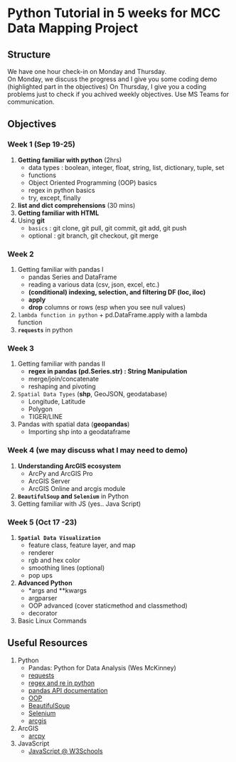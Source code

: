 # Python Tutorial in 5 weeks for MCC Data Mapping Project

## Structure
We have one hour check-in on Monday and Thursday.   
On Monday, we discuss the progress and I give you some coding demo (highlighted part in the objectives)
On Thursday, I give you a coding problems just to check if you achived weekly objectives.
Use MS Teams for communication.



## Objectives

### Week 1 (Sep 19-25)
1. **Getting familiar with python** (2hrs)
   * data types : boolean, integer, float, string, list, dictionary, tuple, set
   * functions
   * Object Oriented Programming (OOP) basics
   * regex in python basics
   * try, except, finally
3. **list and dict comprehensions** (30 mins)
4. **Getting familiar with HTML** 
5. Using **git** 
   * `basics` : git clone, git pull, git commit, git add, git push
   * optional : git branch, git checkout, git merge

### Week 2
1. Getting familiar with pandas I
   * pandas Series and DataFrame
   * reading a various data (csv, json, excel, etc.)
   * **(conditional) indexing, selection, and filtering DF (loc, iloc)**
   * **apply**
   * **drop** columns or rows (esp when you see null values)
2. `lambda function in python` + pd.DataFrame.apply with a lambda function
3. **`requests`** in python

### Week 3
1. Getting familiar with pandas II
   * **regex in pandas (pd.Series.str) : String Manipulation**
   * merge/join/concatenate
   * reshaping and pivoting
2. `Spatial Data Types` (**shp**, GeoJSON, geodatabase)
   * Longitude, Latitude
   * Polygon
   * TIGER/LINE
4. Pandas with spatial data (**geopandas**)
   * Importing shp into a geodataframe

### Week 4 (we may discuss what I may need to demo)
1. **Understanding ArcGIS ecosystem**
   * ArcPy and ArcGIS Pro
   * ArcGIS Server
   * ArcGIS Online and arcgis module
2. **`BeautifulSoup` and `Selenium`** in Python 
3. Getting familiar with JS (yes.. Java Script)

### Week 5 (Oct 17 -23)
1. **`Spatial Data Visualization`**
   * feature class, feature layer, and map
   * renderer
   * rgb and hex color
   * smoothing lines (optional)
   * pop ups
2. **Advanced Python**
   * \*args and \*\*kwargs
   * argparser
   * OOP advanced (cover staticmethod and classmethod)
   * decorator
3. Basic Linux Commands

## Useful Resources
1. Python
   * Pandas: Python for Data Analysis (Wes McKinney)
   * [requests](https://www.w3schools.com/python/module_requests.asp)
   * [regex and re in python](https://www.w3schools.com/python/python_regex.asp)
   * [pandas API documentation](https://pandas.pydata.org/docs/reference/index.html)
   * [OOP](https://www.w3schools.com/python/python_classes.asp)
   * [BeautifulSoup](https://beautiful-soup-4.readthedocs.io/en/latest/)
   * [Selenium](https://selenium-python.readthedocs.io/)
   * [arcgis](https://developers.arcgis.com/python/)
2. ArcGIS
   * [arcpy](https://pro.arcgis.com/en/pro-app/2.8/arcpy/get-started/what-is-arcpy-.htm)
3. JavaScript
   * [JavaScript @ W3Schools](https://www.w3schools.com/js/)
